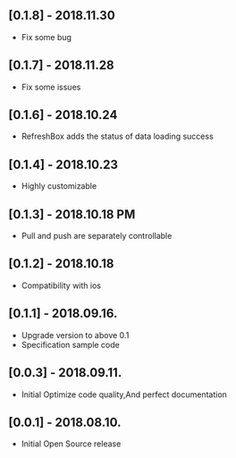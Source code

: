 ## [0.1.8] - 2018.11.30

* Fix some bug

## [0.1.7] - 2018.11.28

* Fix some issues

## [0.1.6] - 2018.10.24

* RefreshBox adds the status of data loading success

## [0.1.4] - 2018.10.23

* Highly customizable

## [0.1.3] - 2018.10.18 PM

* Pull and push are separately controllable

## [0.1.2] - 2018.10.18

* Compatibility with ios

## [0.1.1] - 2018.09.16.

* Upgrade version to above 0.1
* Specification sample code

## [0.0.3] - 2018.09.11.

* Initial Optimize code quality,And perfect documentation

## [0.0.1] - 2018.08.10.

* Initial Open Source release
